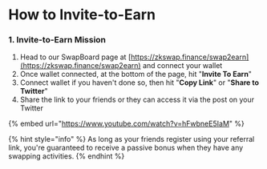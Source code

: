 # How to Invite-to-Earn

### 1. Invite-to-Earn Mission

1. Head to our SwapBoard page at [https://zkswap.finance/swap2earn](https://zkswap.finance/swap2earn) and connect your wallet
2. Once wallet connected, at the bottom of the page, hit "**Invite To Earn**"
3. Connect wallet if you haven't done so, then hit "**Copy Link**" or "**Share to Twitter**"
4. Share the link to your friends or they can access it via the post on your Twitter

{% embed url="https://www.youtube.com/watch?v=hFwbneE5IaM" %}

{% hint style="info" %}
As long as your friends register using your referral link, you're guaranteed to receive a passive bonus when they have any swapping activities.
{% endhint %}
